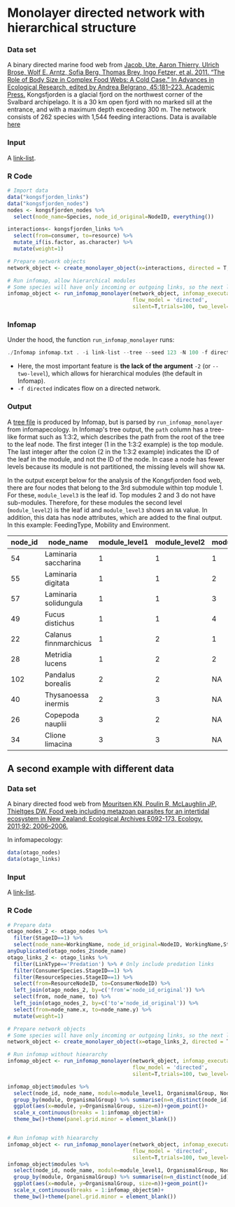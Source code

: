# Monolayer directed network with hierarchical structure

### Data set
A binary directed marine food web from [Jacob, Ute, Aaron Thierry, Ulrich Brose, Wolf E. Arntz, Sofia Berg, Thomas Brey, Ingo Fetzer, et al. 2011. “The Role of Body Size in Complex Food Webs: A Cold Case.” In Advances in Ecological Research, edited by Andrea Belgrano, 45:181–223. Academic Press.](https://www.sciencedirect.com/science/article/pii/B9780123864758000058) Kongsfjorden is a glacial fjord on the northwest corner of the Svalbard archipelago. It is a 30 km open fjord with no marked sill at the entrance, and with a maximum depth exceeding 300 m. The network consists of 262 species with 1,544 feeding interactions.
Data is available [here](https://github.com/Ecological-Complexity-Lab/infomap_ecology_package/tree/master/code_from_paper)

### Input
A [link-list](https://www.mapequation.org/infomap/#InputLinkList).

### R Code
```R
# Import data
data("kongsfjorden_links")
data("kongsfjorden_nodes")
nodes <- kongsfjorden_nodes %>%
  select(node_name=Species, node_id_original=NodeID, everything())

interactions<- kongsfjorden_links %>%
  select(from=consumer, to=resource) %>%
  mutate_if(is.factor, as.character) %>%
  mutate(weight=1)

# Prepare network objects
network_object <- create_monolayer_object(x=interactions, directed = T, bipartite = F, node_metadata = nodes)

# Run infomap, allow hierarchical modules
# Some species will have only incoming or outgoing links, so the next line will result in a warning
infomap_object <- run_infomap_monolayer(network_object, infomap_executable='Infomap',
                                        flow_model = 'directed',
                                        silent=T,trials=100, two_level=F, seed=123)
```

### Infomap
Under the hood, the function `run_infomap_monolayer` runs:
```C++
./Infomap infomap.txt . -i link-list --tree --seed 123 -N 100 -f directed --silent
```
* Here, the most important feature is **the lack of the argument** `-2` (or `--two-level`), which allows for hierarchical modules (the default in Infomap).
* `-f directed` indicates flow on a directed network.

### Output
A [tree file](https://www.mapequation.org/infomap/#OutputTree) is produced by Infomap, but is parsed by `run_infomap_monolayer` from infomapecology. In Infomap's tree output, the `path` column has a tree-like format such as 1:3:2, which describes the path from the root of the tree to the leaf node. The first integer (1 in the 1:3:2 example) is the top module. The last integer after the colon (2 in the 1:3:2 example) indicates the ID of the leaf in the module, and not the ID of the node. In case a node has fewer levels because its module is not partitioned, the missing levels will show `NA`.

In the output excerpt below for the analysis of the Kongsfjorden food web, there are four nodes that belong to the 3rd submodule within top module 1. For these, `module_level3` is the leaf id. Top modules 2 and 3 do not have sub-modules. Therefore, for these modules the second level (`module_level2`) is the leaf id and `module_level3` shows an `NA` value. In addition, this data has node attributes, which are added to the final output. In this example: FeedingType, Mobility and Environment. 

|node_id|node_name|module_level1|module_level2|module_level3|FeedingType|Mobility|Environment
|---|---|---|---|---|---|---|---|
|54|Laminaria saccharina|1|1|1|none|1|benthic
|55|Laminaria digitata|1|1|2|none|1|benthic
|57|Laminaria solidungula|1|1|3|none|1|benthic
|49|Fucus distichus|1|1|4|none|1|benthic
|22|Calanus finnmarchicus|1|2|1|predator|4|pelagic
|28|Metridia lucens|1|2|2|predator|4|pelagic
|102|Pandalus borealis|2|2|NA|predator|3|benthic
|40|Thysanoessa inermis|2|3|NA|	grazer|4|epipelagic/ice associated
|26|Copepoda nauplii|3|2|NA|predator|4|pelagic
|34|Clione limacina|3|3|NA|predator|4|pelagic





## A second example with different data 

### Data set
A binary directed food web from [Mouritsen KN, Poulin R, McLaughlin JP, Thieltges DW. Food web including metazoan parasites for an intertidal ecosystem in New Zealand: Ecological Archives E092-173. Ecology. 2011;92: 2006–2006.](https://esajournals.onlinelibrary.wiley.com/doi/abs/10.1890/11-0371.1)

In infomapecology:
```R
data(otago_nodes)
data(otago_links)
```

### Input
A [link-list](https://www.mapequation.org/code.html#Link-list-format).

### R Code
```R
# Prepare data
otago_nodes_2 <- otago_nodes %>%
  filter(StageID==1) %>%
  select(node_name=WorkingName, node_id_original=NodeID, WorkingName,StageID, everything())
anyDuplicated(otago_nodes_2$node_name)
otago_links_2 <- otago_links %>%
  filter(LinkType=='Predation') %>% # Only include predation links
  filter(ConsumerSpecies.StageID==1) %>%
  filter(ResourceSpecies.StageID==1) %>%
  select(from=ResourceNodeID, to=ConsumerNodeID) %>%
  left_join(otago_nodes_2, by=c('from'='node_id_original')) %>%
  select(from, node_name, to) %>%
  left_join(otago_nodes_2, by=c('to'='node_id_original')) %>%
  select(from=node_name.x, to=node_name.y) %>%
  mutate(weight=1)

# Prepare network objects
# Some species will have only incoming or outgoing links, so the next line will result in a warning
network_object <- create_monolayer_object(x=otago_links_2, directed = T, bipartite = F, node_metadata = otago_nodes_2)

# Run infomap without hieararchy
infomap_object <- run_infomap_monolayer(network_object, infomap_executable='Infomap',
                                        flow_model = 'directed',
                                        silent=T,trials=100, two_level=T, seed=123)

infomap_object$modules %>%
  select(node_id, node_name, module=module_level1, OrganismalGroup, NodeType) %>%
  group_by(module, OrganismalGroup) %>% summarise(n=n_distinct(node_id)) %>% drop_na() %>%
  ggplot(aes(x=module, y=OrganismalGroup, size=n))+geom_point()+
  scale_x_continuous(breaks = 1:infomap_object$m)+
  theme_bw()+theme(panel.grid.minor = element_blank())


# Run infomap with hieararchy
infomap_object <- run_infomap_monolayer(network_object, infomap_executable='Infomap',
                                        flow_model = 'directed',
                                        silent=T,trials=100, two_level=F, seed=123)
infomap_object$modules %>%
  select(node_id, node_name, module=module_level1, OrganismalGroup, NodeType) %>%
  group_by(module, OrganismalGroup) %>% summarise(n=n_distinct(node_id)) %>% drop_na() %>%
  ggplot(aes(x=module, y=OrganismalGroup, size=n))+geom_point()+
  scale_x_continuous(breaks = 1:infomap_object$m)+
  theme_bw()+theme(panel.grid.minor = element_blank())
```

 
